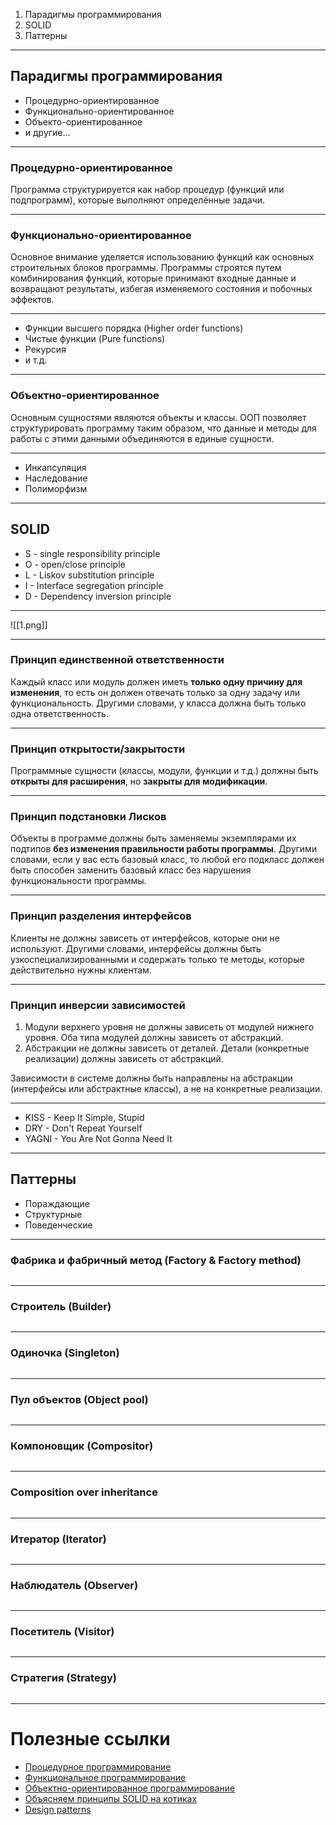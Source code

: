 1. Парадигмы программирования
2. SOLID
3. Паттерны

---

## Парадигмы программирования
- Процедурно-ориентированное
- Функционально-ориентированное
- Объекто-ориентированное
- и другие...

---

### Процедурно-ориентированное
Программа структурируется как набор процедур (функций или подпрограмм), которые выполняют определённые задачи.

---

### Функционально-ориентированное
Основное внимание уделяется использованию функций как основных строительных блоков программы. Программы строятся путем комбинирования функций, которые принимают входные данные и возвращают результаты, избегая изменяемого состояния и побочных эффектов.

---

- Функции высшего порядка (Higher order functions)
- Чистые функции (Pure functions)
- Рекурсия
- и т.д.

---

### Объектно-ориентированное
Основным сущностями являются объекты и классы. ООП позволяет структурировать программу таким образом, что данные и методы для работы с этими данными объединяются в единые сущности.

---

- Инкапсуляция
- Наследование
- Полиморфизм

---

## SOLID
- S - single responsibility principle
- O - open/close principle
- L - Liskov substitution principle
- I - Interface segregation principle
- D - Dependency inversion principle

---

![[1.png]]

---

### Принцип единственной ответственности
Каждый класс или модуль должен иметь **только одну причину для изменения**, то есть он должен отвечать только за одну задачу или функциональность. Другими словами, у класса должна быть только одна ответственность.

---

### Принцип открытости/закрытости
Программные сущности (классы, модули, функции и т.д.) должны быть **открыты для расширения**, но **закрыты для модификации**.

---

### Принцип подстановки Лисков
Объекты в программе должны быть заменяемы экземплярами их подтипов **без изменения правильности работы программы**. Другими словами, если у вас есть базовый класс, то любой его подкласс должен быть способен заменить базовый класс без нарушения функциональности программы.

---

### Принцип разделения интерфейсов
Клиенты не должны зависеть от интерфейсов, которые они не используют. Другими словами, интерфейсы должны быть узкоспециализированными и содержать только те методы, которые действительно нужны клиентам.

---

### Принцип инверсии зависимостей
1. Модули верхнего уровня не должны зависеть от модулей нижнего уровня. Оба типа модулей должны зависеть от абстракций.
2. Абстракции не должны зависеть от деталей. Детали (конкретные реализации) должны зависеть от абстракций.

Зависимости в системе должны быть направлены на абстракции (интерфейсы или абстрактные классы), а не на конкретные реализации.

---

- KISS - Keep It Simple, Stupid
- DRY - Don't Repeat Yourself
- YAGNI - You Are Not Gonna Need It

---

## Паттерны
- Пораждающие
- Структурные
- Поведенческие

---

### Фабрика и фабричный метод (Factory & Factory method)
```python

```

---

### Строитель (Builder)
```python

```

---

### Одиночка (Singleton)
```python

```

---

### Пул объектов (Object pool)
```python

```

---

### Компоновщик (Compositor)
```python

```

---

### Composition over inheritance
```python

```

---

### Итератор (Iterator)
```python

```

---

### Наблюдатель (Observer)
```python

```

---

### Посетитель (Visitor)
```python

```

---

### Стратегия (Strategy)
```python

```

---

# Полезные ссылки
- [Процедурное программирование](https://sky.pro/wiki/sql/procedurnoe-programmirovanie-osnovnye-principy-i-shablony/)
- [Функциональное программирование](https://metanit.com/common/langs/1.2.php)
- [Объектно-ориентированное программирование](https://practicum.yandex.ru/blog/obektno-orientirovannoe-programmirovanie/)
- [Объясняем принципы SOLID на котиках](https://selectel.ru/blog/solid-and-cats/)
- [Design patterns](https://refactoring.guru/design-patterns)
